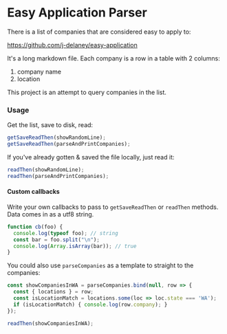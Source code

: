 # Easy Application Parser

There is a list of companies that are considered easy to apply to:

https://github.com/j-delaney/easy-application

It's a long markdown file. Each company is a row in a table with 2 columns:

1. company name
2. location

This project is an attempt to query companies in the list.

### Usage

Get the list, save to disk, read:

```js
getSaveReadThen(showRandomLine);
getSaveReadThen(parseAndPrintCompanies);
```

If you've already gotten & saved the file locally, just read it:

```js
readThen(showRandomLine);
readThen(parseAndPrintCompanies);
```

#### Custom callbacks

Write your own callbacks to pass to `getSaveReadThen` or `readThen` methods.
Data comes in as a utf8 string.

```js
function cb(foo) {
  console.log(typeof foo); // string
  const bar = foo.split("\n");
  console.log(Array.isArray(bar)); // true
}
```

You could also use `parseCompanies` as a template to straight to the companies:

```js
const showCompaniesInWA = parseCompanies.bind(null, row => {
  const { locations } = row;
  const isLocationMatch = locations.some(loc => loc.state === 'WA');
  if (isLocationMatch) { console.log(row.company); }
});

readThen(showCompaniesInWA);
```
